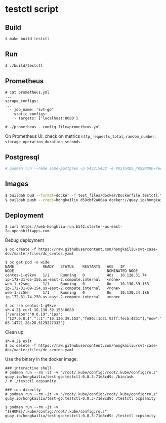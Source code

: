 # testctl script

## Build

```bash
$ make build-testctl

```

## Run

```bash
$ ./build/testctl

```

## Prometheus

```
# cat prometheus.yml 
...
scrape_configs:
...
  - job_name: 'svt-go'
    static_configs:
    - targets: ['localhost:8080']

# ./prometheus --config.file=prometheus.yml

```

On Prometheus UI: check on metrics `http_requests_total`, `random_number`, `storage_operation_duration_seconds`.

## Postgresql

```bash
# podman run --name some-postgres -p 5432:5432 -e POSTGRES_PASSWORD=redhat -e POSTGRES_USER=redhat -e POSTGRES_DB=ttt -t -i postgres:11.0 

```

## Images

```bash
$ buildah bud --format=docker -f test_files/docker/Dockerfile.testctl.txt -t quay.io/hongkailiu/test-go:testctl-0.0.1 .
$ buildah push --creds=hongkailiu d58cbf2a06aa docker://quay.io/hongkailiu/test-go:testctl-0.0.1

```

## Deployment

```
$ curl https://web-hongkliu-run.b542.starter-us-east-2a.openshiftapps.com

```

Debug deployment

```
$ oc create -f https://raw.githubusercontent.com/hongkailiu/svt-case-doc/master/files/dc_centos.yaml

$ oc get pod -o wide
NAME             READY   STATUS    RESTARTS   AGE   IP              NODE                                          NOMINATED NODE
centos-1-g9kvv   1/1     Running   0          40s   10.128.31.74    ip-172-31-65-156.us-east-2.compute.internal   <none>
web-1-r2smq      1/1     Running   0          8m    10.130.39.153   ip-172-31-69-154.us-east-2.compute.internal   <none>
web-1-zc5kh      1/1     Running   0          8m    10.130.34.186   ip-172-31-74-250.us-east-2.compute.internal   <none>

$ oc rsh centos-1-g9kvv 
sh-4.2$ curl 10.130.39.153:8080
{"version":"0.0.19","ips":["127.0.0.1","::1","10.130.39.153","fe80::1c31:92ff:fecb:42b1"],"now":"2019-03-14T21:28:28.512922733Z"} 

```

Clean up:

```
sh-4.2$ exit
$ oc delete -f https://raw.githubusercontent.com/hongkailiu/svt-case-doc/master/files/dc_centos.yaml

```

Use the binary in the docker image:

```
### interactive shell
# podman run --rm -it -v "/root/.kube/config:/root/.kube/config:ro,z" quay.io/hongkailiu/test-go:testctl-0.0.3-71e8cd9c /bin/ash
/ # ./testctl ocpsanity

### run directly
# podman run --rm -it -v "/root/.kube/config:/root/.kube/config:ro,z" quay.io/hongkailiu/test-go:testctl-0.0.3-71e8cd9c /testctl ocpsanity

$ podman run --rm -it -v "${HOME}/.kube/config:/root/.kube/config:ro,z" quay.io/hongkailiu/test-go:testctl-0.0.3-71e8cd9c /testctl ocpsanity

```

